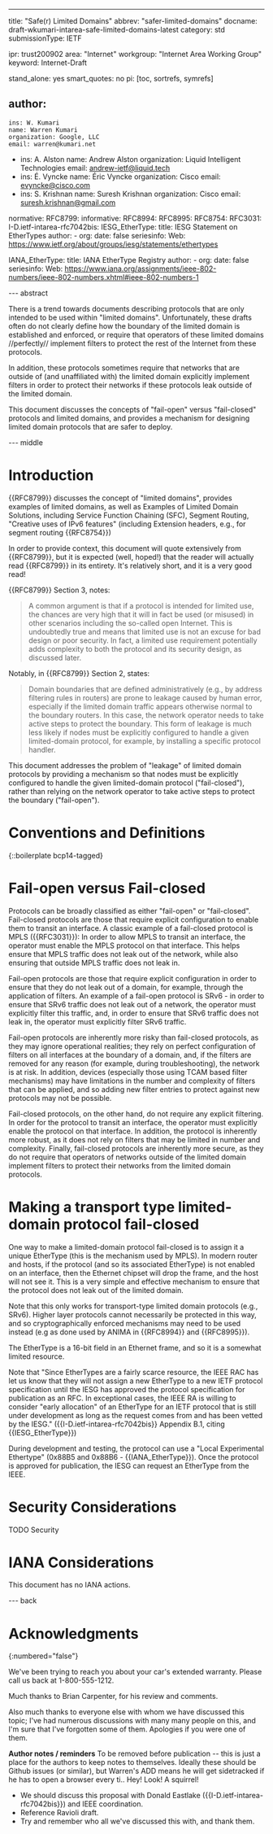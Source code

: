 ---
title: "Safe(r) Limited Domains"
abbrev: "safer-limited-domains"
docname: draft-wkumari-intarea-safe-limited-domains-latest
category: std
submissionType: IETF

ipr: trust200902
area: "Internet"
workgroup: "Internet Area Working Group"
keyword: Internet-Draft

stand_alone: yes
smart_quotes: no
pi: [toc, sortrefs, symrefs]

author:
  -
    ins: W. Kumari
    name: Warren Kumari
    organization: Google, LLC
    email: warren@kumari.net
  -
    ins: A. Alston
    name: Andrew Alston
    organization: Liquid Intelligent Technologies
    email: andrew-ietf@liquid.tech
  -
    ins: É. Vyncke
    name: Éric Vyncke
    organization: Cisco
    email: evyncke@cisco.com
  -
    ins: S. Krishnan
    name: Suresh Krishnan
    organization: Cisco
    email: suresh.krishnan@gmail.com

normative:
  RFC8799:
informative:
  RFC8994:
  RFC8995:
  RFC8754:
  RFC3031:
  I-D.ietf-intarea-rfc7042bis:
  IESG_EtherType:
    title: IESG Statement on EtherTypes
    author:
    - org:
    date: false
    seriesinfo:
      Web: <https://www.ietf.org/about/groups/iesg/statements/ethertypes>

  IANA_EtherType:
    title: IANA EtherType Registry
    author:
    - org:
    date: false
    seriesinfo:
      Web: <https://www.iana.org/assignments/ieee-802-numbers/ieee-802-numbers.xhtml#ieee-802-numbers-1>

--- abstract

There is a trend towards documents describing protocols that are only intended
to be used within "limited domains". Unfortunately, these drafts often do not
clearly define how the boundary of the limited domain is established and
enforced, or require that operators of these limited domains //perfectly//
implement filters to protect the rest of the Internet from these protocols.

In addition, these protocols sometimes require that networks that are outside
of (and unaffiliated with) the limited domain explicitly implement filters in
order to protect their networks if these protocols leak outside of the limited
domain.

This document discusses the concepts of "fail-open" versus "fail-closed"
protocols and limited domains, and provides a mechanism for designing limited
domain protocols that are safer to deploy.

--- middle

# Introduction

{{RFC8799}} discusses the concept of "limited domains", provides examples of
limited domains, as well as Examples of Limited Domain Solutions, including
Service Function Chaining (SFC), Segment Routing, "Creative uses of IPv6
features" (including Extension headers, e.g., for segment routing {{RFC8754}})

In order to provide context, this document will quote extensively from
{{RFC8799}}, but it is expected (well, hoped!) that the reader will actually
read {{RFC8799}} in its entirety. It's relatively short, and it is a very good
read!

{{RFC8799}} Section 3, notes:

> A common argument is that if a protocol is intended for limited use, the
> chances are very high that it will in fact be used (or misused) in other
> scenarios including the so-called open Internet. This is undoubtedly true and
> means that limited use is not an excuse for bad design or poor security. In
> fact, a limited use requirement potentially adds complexity to both the
> protocol and its security design, as discussed later.

Notably, in {{RFC8799}} Section 2, states:

> Domain boundaries that are defined administratively (e.g., by address
> filtering rules in routers) are prone to leakage caused by human error,
> especially if the limited domain traffic appears otherwise normal to the
> boundary routers. In this case, the network operator needs to take active
> steps to protect the boundary. This form of leakage is much less likely if
> nodes must be explicitly configured to handle a given limited-domain
> protocol, for example, by installing a specific protocol handler.

This document addresses the problem of "leakage" of limited domain protocols by
providing a mechanism so that nodes must be explicitly configured to handle the
given limited-domain protocol ("fail-closed"), rather than relying on the
network operator to take active steps to protect the boundary ("fail-open").

# Conventions and Definitions

{::boilerplate bcp14-tagged}

# Fail-open versus Fail-closed

Protocols can be broadly classified as either "fail-open" or "fail-closed".
Fail-closed protocols are those that require explicit configuration to enable
them to transit an interface. A classic example of a fail-closed protocol is
MPLS ({{RFC3031}}): In order to allow MPLS to transit an interface, the
operator must enable the MPLS protocol on that interface. This helps ensure
that MPLS traffic does not leak out of the network, while also ensuring that
outside MPLS traffic does not leak in.

Fail-open protocols are those that require explicit configuration in order
to ensure that they do not leak out of a domain, for example, through the
application of filters. An example of a fail-open protocol is SRv6 - in order
to ensure that SRv6 traffic does not leak out of a network, the operator must
explicitly filter this traffic, and, in order to ensure that SRv6 traffic does
not leak in, the operator must explicitly filter SRv6 traffic.

Fail-open protocols are inherently more risky than fail-closed protocols, as
they may ignore operational realities; they rely on perfect configuration of
filters on all interfaces at the boundary of a domain, and, if the filters are
removed for any reason (for example, during troubleshooting), the network is at
risk. In addition, devices (especially those using TCAM based filter
mechanisms) may have limitations in the number and complexity of filters that
can be applied, and so adding new filter entries to protect against new
protocols may not be possible.

Fail-closed protocols, on the other hand, do not require any explicit
filtering. In order for the protocol to transit an interface, the operator must
explicitly enable the protocol on that interface. In addition, the protocol is
inherently more robust, as it does not rely on filters that may be limited in
number and complexity. Finally, fail-closed protocols are inherently more
secure, as they do not require that operators of networks outside of the
limited domain implement filters to protect their networks from the limited
domain protocols.

# Making a transport type limited-domain protocol fail-closed

One way to make a limited-domain protocol fail-closed is to assign it a unique
EtherType (this is the mechanism used by MPLS). In modern router and hosts, if
the protocol (and so its associated EtherType) is not enabled on an interface,
then the Ethernet chipset will drop the frame, and the host will not see it.
This is a very simple and effective mechanism to ensure that the protocol does
not leak out of the limited domain.

Note that this only works for transport-type limited domain protocols (e.g.,
SRv6). Higher layer protocols cannot necessarily be protected in this way, and so cryptographically enforced mechanisms may need to be used instead (e.g as  done used by ANIMA in {{RFC8994}} and {{RFC8995}}).

The EtherType is a 16-bit field in an Ethernet frame, and so it is a somewhat
limited resource.

Note that "Since EtherTypes are a fairly scarce resource, the IEEE RAC has let
   us know that they will not assign a new EtherType to a new IETF protocol
   specification until the IESG has approved the protocol specification for
   publication as an RFC.  In exceptional cases, the IEEE RA is willing to
   consider "early allocation" of an EtherType for an IETF protocol that is
   still under development as long as the request comes from and has been
   vetted by the IESG." ({{I-D.ietf-intarea-rfc7042bis}} Appendix B.1, citing
   {{IESG_EtherType}})

During development and testing, the protocol can use a "Local Experimental
Ethertype" (0x88B5 and 0x88B6 - {{IANA_EtherType}}). Once the protocol is
approved for publication, the IESG can request an EtherType from the IEEE.



# Security Considerations

TODO Security

# IANA Considerations

This document has no IANA actions.

--- back

# Acknowledgments
{:numbered="false"}

We've been trying to reach you about your car's extended warranty.
Please call us back at 1-800-555-1212.

Much thanks to Brian Carpenter, for his review and comments.

Also much thanks to everyone else with whom we have discussed this topic; I've had numerous discussions with many many people on this, and I'm sure that I've forgotten some of them. Apologies if you were one of them.

**Author notes / reminders**
  To be removed before publication -- this is just a place for the authors to
  keep notes to themselves.  Ideally these should be Github issues (or similar),
  but Warren's ADD means he will get sidetracked if he has to open a browser every ti.. Hey! Look! A squirrel!
  - We should discuss this proposal with Donald Eastlake ({{I-D.ietf-intarea-rfc7042bis}}) and IEEE coordination.
  - Reference Ravioli draft.
  - Try and remember who all we've discussed this with, and thank them.
